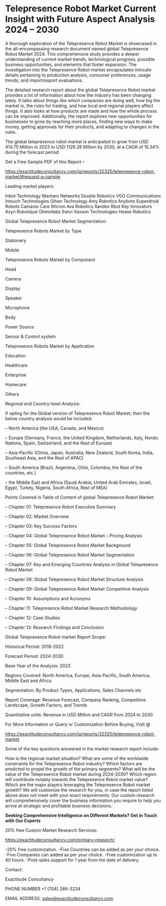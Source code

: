 # Telepresence Robot Market Current Insight with Future Aspect Analysis 2024 – 2030

A thorough exploration of the Telepresence Robot Market is showcased in the all-encompassing research document named global Telepresence Robot Market 2024. This comprehensive study provides a deeper understanding of current market trends, technological progress, possible business opportunities, and elements that foster expansion. The investigation into the Telepresence Robot market encapsulates intricate details pertaining to production analysis, consumer preferences, usage trends, and import/export evaluations.

The detailed research report about the global Telepresence Robot market provides a lot of information about how the industry has been changing lately. It talks about things like which companies are doing well, how big the market is, the rules for trading, and how local and regional players affect things. It also looks at how products are made and how the whole process can be improved. Additionally, the report explores new opportunities for businesses to grow by reaching more places, finding new ways to make money, getting approvals for their products, and adapting to changes in the rules.

The global telepresence robot market is anticipated to grow from USD 414.75 Million in 2023 to USD 1126.28 Million by 2030, at a CAGR of 15.34% during the forecast period.

Get a Free Sample PDF of this Report –

https://exactitudeconsultancy.com/ja/reports/32325/telepresence-robot-market/#request-a-sample

Leading market players:

Inbot Technology Mantaro Networks Double Robotics VGO Communications Intouch Technologies Qihan Technology Amy Robotics Anybots Superdroid Robots Camanio Care Wicron Ava Robotics Xandex Rbot Key Innovators Axyn Robotique Ohmnilabs Swivl Xaxxon Technologies Hease Robotics

Global Telepresence Robot Market Segmentation:

Telepresence Robots Market by Type

Stationery

Mobile

Telepresence Robots Market by Component

Head

Camera

Display

Speaker

Microphone

Body

Power Source

Sensor & Control system

Telepresence Robots Market by Application

Education

Healthcare

Enterprise

Homecare

Others

Regional and Country-level Analysis:

If opting for the Global version of Telepresence Robot Market; then the below country analysis would be included:

– North America (the USA, Canada, and Mexico)

– Europe (Germany, France, the United Kingdom, Netherlands, Italy, Nordic Nations, Spain, Switzerland, and the Rest of Europe)

– Asia-Pacific (China, Japan, Australia, New Zealand, South Korea, India, Southeast Asia, and the Rest of APAC)

– South America (Brazil, Argentina, Chile, Colombia, the Rest of the countries, etc.)

– the Middle East and Africa (Saudi Arabia, United Arab Emirates, Israel, Egypt, Turkey, Nigeria, South Africa, Rest of MEA)

Points Covered in Table of Content of global Telepresence Robot Market:

– Chapter 01:  Telepresence Robot Executive Summary

– Chapter 02: Market Overview

– Chapter 03: Key Success Factors

– Chapter 04: Global Telepresence Robot Market – Pricing Analysis

– Chapter 05: Global Telepresence Robot Market Background

– Chapter 06: Global Telepresence Robot Market Segmentation

– Chapter 07: Key and Emerging Countries Analysis in Global Telepresence Robot Market

– Chapter 08: Global Telepresence Robot Market Structure Analysis

– Chapter 09: Global Telepresence Robot Market Competitive Analysis

– Chapter 10: Assumptions and Acronyms

– Chapter 11: Telepresence Robot Market Research Methodology

– Chapter 12: Case Studies

– Chapter 13: Research Findings and Conclusion

Global Telepresence Robot market Report Scope:

Historical Period: 2018-2022

Forecast Period: 2024-2030

Base Year of the Analysis: 2023

Regions Covered: North America, Europe, Asia-Pacific, South America, Middle East and Africa

Segmentation: By Product Types, Applications, Sales Channels etc

Report Coverage: Revenue Forecast, Company Ranking, Competitive Landscape, Growth Factors, and Trends

Quantitative units: Revenue in USD Million and CAGR from 2024 to 2030

For More Information or Query or Customization Before Buying, Visit @

https://exactitudeconsultancy.com/ja/reports/32325/telepresence-robot-market

Some of the key questions answered in the market research report include:

How is the regional market situation?
What are some of the worldwide constraints for the Telepresence Robot industry?
Which factors are predicted to propel the growth of the primary segments?
What will be the value of the Telepresence Robot market during 2024-2030?
Which region will contribute notably towards the Telepresence Robot market value?
Which are the major players leveraging the Telepresence Robot market growth?
We will customize the research for you, in case the report listed above does not meet with your exact requirements. Our custom research will comprehensively cover the business information you require to help you arrive at strategic and profitable business decisions.

**Seeking Comprehensive Intelligence on Different Markets? Get in Touch with Our Experts**

20% free Custom Market Research Services:

https://exactitudeconsultancy.com/primary-research/

-20% free customization.
-Five Countries can be added as per your choice.
-Five Companies can added as per your choice.
-Free customization up to 40 hours.
-Post-sales support for 1 year from the date of delivery.

Contact:

Exactitude Consultancy

PHONE NUMBER +1 (704) 266-3234

EMAIL ADDRESS: sales@exactitudeconsultancy.com
